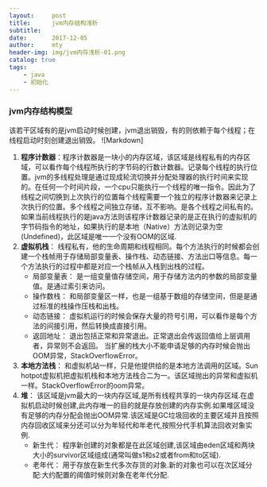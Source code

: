```yaml
---
layout:     post
title:      jvm内存结构浅析
subtitle:   
date:       2017-12-05
author:     mty
header-img: img/jvm内存浅析-01.png
catalog: true
tags:
    - java
    - 初始化
---
```

### jvm内存结构模型
该若干区域有的是jvm启动时候创建，jvm退出销毁，有的则依赖于每个线程；在线程启动时刻创建退出销毁。
![Markdown]
1. **程序计数器**：程序计数器是一块小的内存区域，该区域是线程私有的内存区域，可以看作每个线程所执行的字节码的行数计数器。记录每个线程的执行位置。jvm的多线程处理是通过现成轮流切换并分配处理器的执行时间来实现的。在任何一个时间片段，一个cpu只能执行一个线程的唯一指令。因此为了线程之间切换到上次执行的位置每个线程需要一个独立的程序计数器来记录上次执行的位置。多个线程之间独立存储，互不影响。是各个线程之间私有的。如果当前线程执行的是java方法则该程序计数器记录的是正在执行的虚拟机的字节码指令的地址，如果执行的是本地（Native）方法则记录为空(Undefined)，此区域是唯一一个没有OOM的区域.
2. **虚拟机栈**： 线程私有，他的生命周期和线程相同。每个方法执行的时候都会创建一个栈帧用于存储局部变量表、操作栈、动态链接、方法出口等信息。每一个方法执行的过程中都是对应一个栈帧从入栈到出栈的过程。
    - 局部变量表： 是一组变量值存储空间，用于存储方法内的参数的局部变量值。是通过索引来访问。
    - 操作数栈： 和局部变量区一样，也是一组基于数组的存储空间，但是是通过标准的栈操作压栈和出栈。
    - 动态链接： 虚拟机运行的时候会保存大量的符号引用，可以看作是每个方法的间接引用，然后转换成直接引用。
    - 返回地址： 退出包括正常和异常退出。正常退出会传返回值给上层调用者，异常则不会返回。
当扩展的栈大小不能申请足够的内存时候会抛出OOM异常，StackOverflowError。
3. **本地方法栈**： 和虚拟机站一样，只是他提供给的是本地方法调用的区域。Sun hotpot虚拟机把虚拟机栈和本地方法栈合二为一。该区域抛出的异常和虚拟机一样。StackOverflowError的oom异常。
4. **堆**： 该区域是jvm最大的一块内存区域,是所有线程共享的一块内存区域.在虚拟机启动时候创建,此内存唯一的目的就是存放创建的内存实例.如果堆区域没有足够的内存分配会抛出OOM异常.该区域是GC垃圾回收的主要区域并且按照内存回收区域来分还可以分为年轻代和年老代,按照分代手机算法回收对象实例.
    - 新生代： 程序新创建的对象都是在此区域创建,该区域由eden区域和两块大小的survivor区域组成(通常叫做s1和s2或者from和to区域).
    - 老年代： 用于存放在新生代多次存货的对象.新的对象也可以在次区域分配:大约配置的阈值时候则对象在老年代分配.
